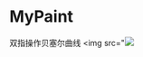 # MyPaint
双指操作贝塞尔曲线
<img src="<img src="https://github.com/1559727195/condition_sytem/blob/master/Pictures/Screenshot_20190313-135210.png">
